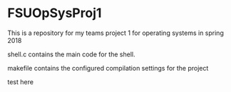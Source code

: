 # FSUOpSysProj1
This is a repository for my teams project 1 for operating systems in spring 2018

shell.c contains the main code for the shell.

makefile contains the configured compilation settings for the project

test here